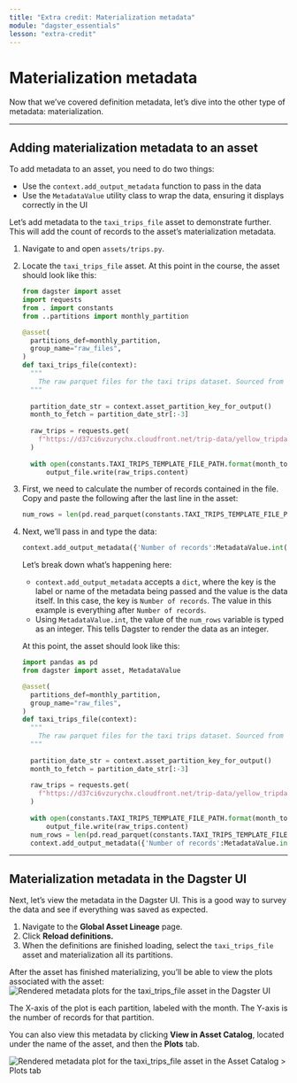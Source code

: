 ```yaml
---
title: "Extra credit: Materialization metadata"
module: "dagster_essentials"
lesson: "extra-credit"
---
```


# Materialization metadata

Now that we’ve covered definition metadata, let’s dive into the other type of metadata: materialization.

---

## Adding materialization metadata to an asset

To add metadata to an asset, you need to do two things:

- Use the `context.add_output_metadata` function to pass in the data
- Use the `MetadataValue` utility class to wrap the data, ensuring it displays correctly in the UI

Let’s add metadata to the `taxi_trips_file` asset to demonstrate further. This will add the count of records to the asset’s materialization metadata.

1. Navigate to and open `assets/trips.py`.
2. Locate the `taxi_trips_file` asset. At this point in the course, the asset should look like this:
    
    ```python
    from dagster import asset
    import requests
    from . import constants
    from ..partitions import monthly_partition
    
    @asset(
      partitions_def=monthly_partition,
      group_name="raw_files",
    )
    def taxi_trips_file(context):
      """
        The raw parquet files for the taxi trips dataset. Sourced from the NYC Open Data portal.
      """
  
      partition_date_str = context.asset_partition_key_for_output()
      month_to_fetch = partition_date_str[:-3]
  
      raw_trips = requests.get(
        f"https://d37ci6vzurychx.cloudfront.net/trip-data/yellow_tripdata_{month_to_fetch}.parquet"
      )
  
      with open(constants.TAXI_TRIPS_TEMPLATE_FILE_PATH.format(month_to_fetch), "wb") as output_file:
          output_file.write(raw_trips.content)
    ```
    
3. First, we need to calculate the number of records contained in the file. Copy and paste the following after the last line in the asset:
    
    ```python
    num_rows = len(pd.read_parquet(constants.TAXI_TRIPS_TEMPLATE_FILE_PATH.format(month_to_fetch)))
    ```
    
4. Next, we’ll pass in and type the data:
    
    ```python
    context.add_output_metadata({'Number of records':MetadataValue.int(num_rows)})
    ```
    
    Let’s break down what’s happening here:
    
    - `context.add_output_metadata` accepts a `dict`, where the key is the label or name of the metadata being passed and the value is the data itself. In this case, the key is `Number of records`. The value in this example is everything after `Number of records`.
    - Using `MetadataValue.int`, the value of the `num_rows` variable is typed as an integer. This tells Dagster to render the data as an integer.
    
    At this point, the asset should look like this:       
    
    ```python
    import pandas as pd 
    from dagster import asset, MetadataValue
    
    @asset(
      partitions_def=monthly_partition,
      group_name="raw_files",
    )
    def taxi_trips_file(context):
      """
        The raw parquet files for the taxi trips dataset. Sourced from the NYC Open Data portal.
      """
  
      partition_date_str = context.asset_partition_key_for_output()
      month_to_fetch = partition_date_str[:-3]
  
      raw_trips = requests.get(
        f"https://d37ci6vzurychx.cloudfront.net/trip-data/yellow_tripdata_{month_to_fetch}.parquet"
      )
  
      with open(constants.TAXI_TRIPS_TEMPLATE_FILE_PATH.format(month_to_fetch), "wb") as output_file:
          output_file.write(raw_trips.content)
      num_rows = len(pd.read_parquet(constants.TAXI_TRIPS_TEMPLATE_FILE_PATH.format(month_to_fetch)))
      context.add_output_metadata({'Number of records':MetadataValue.int(num_rows)})
    ```

---

## Materialization metadata in the Dagster UI

Next, let’s view the metadata in the Dagster UI. This is a good way to survey the data and see if everything was saved as expected. 

1. Navigate to the **Global Asset Lineage** page.
2. Click **Reload definitions.**
3. When the definitions are finished loading, select the `taxi_trips_file` asset and materialization all its partitions.

After the asset has finished materializing, you’ll be able to view the plots associated with the asset:                                                                                                                                      
![Rendered metadata plots for the taxi_trips_file asset in the Dagster UI](/images/dagster-essentials/extra-credit/ui-rendered-metadata-plots.png)

The X-axis of the plot is each partition, labeled with the month. The Y-axis is the number of records for that partition. 

You can also view this metadata by clicking **View in Asset Catalog**, located under the name of the asset, and then the **Plots** tab.

![Rendered metadata plot for the taxi_trips_file asset in the Asset Catalog > Plots tab](/images/dagster-essentials/extra-credit/ui-plots-tab.png)